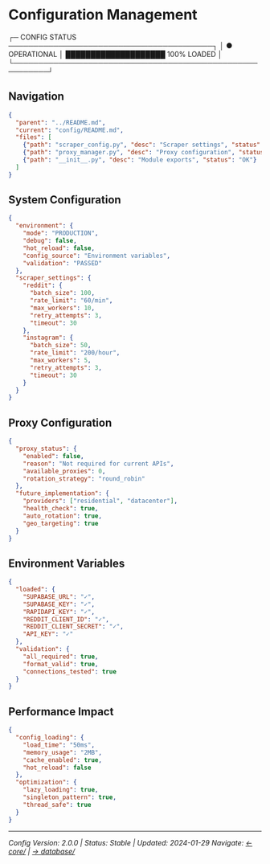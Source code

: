 # Configuration Management

┌─ CONFIG STATUS ─────────────────────────────────────────┐
│ ● OPERATIONAL │ ████████████████████ 100% LOADED       │
└─────────────────────────────────────────────────────────┘

## Navigation

```json
{
  "parent": "../README.md",
  "current": "config/README.md",
  "files": [
    {"path": "scraper_config.py", "desc": "Scraper settings", "status": "STABLE"},
    {"path": "proxy_manager.py", "desc": "Proxy configuration", "status": "DISABLED"},
    {"path": "__init__.py", "desc": "Module exports", "status": "OK"}
  ]
}
```

## System Configuration

```json
{
  "environment": {
    "mode": "PRODUCTION",
    "debug": false,
    "hot_reload": false,
    "config_source": "Environment variables",
    "validation": "PASSED"
  },
  "scraper_settings": {
    "reddit": {
      "batch_size": 100,
      "rate_limit": "60/min",
      "max_workers": 10,
      "retry_attempts": 3,
      "timeout": 30
    },
    "instagram": {
      "batch_size": 50,
      "rate_limit": "200/hour",
      "max_workers": 5,
      "retry_attempts": 3,
      "timeout": 30
    }
  }
}
```

## Proxy Configuration

```json
{
  "proxy_status": {
    "enabled": false,
    "reason": "Not required for current APIs",
    "available_proxies": 0,
    "rotation_strategy": "round_robin"
  },
  "future_implementation": {
    "providers": ["residential", "datacenter"],
    "health_check": true,
    "auto_rotation": true,
    "geo_targeting": true
  }
}
```

## Environment Variables

```json
{
  "loaded": {
    "SUPABASE_URL": "✓",
    "SUPABASE_KEY": "✓",
    "RAPIDAPI_KEY": "✓",
    "REDDIT_CLIENT_ID": "✓",
    "REDDIT_CLIENT_SECRET": "✓",
    "API_KEY": "✓"
  },
  "validation": {
    "all_required": true,
    "format_valid": true,
    "connections_tested": true
  }
}
```

## Performance Impact

```json
{
  "config_loading": {
    "load_time": "50ms",
    "memory_usage": "2MB",
    "cache_enabled": true,
    "hot_reload": false
  },
  "optimization": {
    "lazy_loading": true,
    "singleton_pattern": true,
    "thread_safe": true
  }
}
```

---

_Config Version: 2.0.0 | Status: Stable | Updated: 2024-01-29_
_Navigate: [← core/](../README.md) | [→ database/](../database/README.md)_